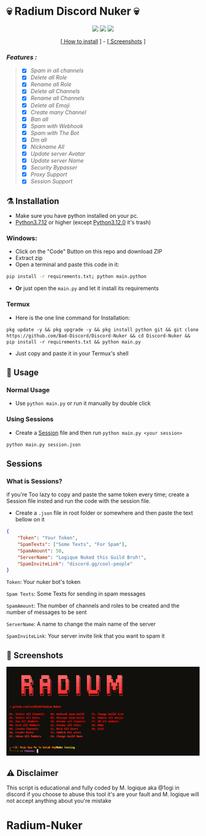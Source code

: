 # 💀 Radium Discord Nuker 💀


<p align="center">
 <img src="https://img.shields.io/github/last-commit/voidfy69/Radium-Nuker?color=blue&style=flat-square" </a>
 <img src="https://img.shields.io/github/stars/voidfy69/Radium-Nuker?color=blue&label=Stars&style=flat-square" </a>
 <img src="https://img.shields.io/github/forks/voidfy69/Radium-Nuker?color=blue&label=Forks&style=flat-square" </a>
</p>

<p align="center">
[<a href="https://github.com/voidfy69/Radium-Nuker/#installation"> How to install</a> ] - 
[<a href="https://github.com/voidfy69/Radium-Nuker/#Screenshots"> Screenshots</a> ]

</p>

### *Features :*
> - [x] *Spam in all channels*
> - [x] *Delete all Role*
> - [x] *Rename all Role*
> - [x] *Delete all Channels*
> - [x] *Rename all Channels*
> - [x] *Delete all Emoji*
> - [x] *Create many Channel*
> - [x] *Ban all*
> - [x] *Spam with Webhook*
> - [x] *Spam with The Bot*
> - [x] *Dm all*
> - [x] *Nickname All*
> - [x] *Update server Avatar*
> - [x] *Update server Name*
> - [x] *Security Bypasser*
> - [x] *Proxy Support*
> - [x] *Session Support*
## ⚗ Installation

- Make sure you have python installed on your pc. 
- [Python3.7.12](https://www.python.org/downloads/release/python-3712/) or higher (except [Python3.12.0](https://www.python.org/downloads/release/python-3120/) it's trash)


### Windows: 
- Click on the "Code" Button on this repo and download ZIP
- Extract zip
- Open a terminal and paste this code in it:
```bash
pip install -r requirements.txt; python main.python
``` 
- **Or** just open the `main.py` and let it install its requirements


### Termux
- Here is the one line command for Installation:
```shell
pkg update -y && pkg upgrade -y && pkg install python git && git clone https://github.com/Bad-Discord/Discord-Nuker && cd Discord-Nuker && pip install -r requirements.txt && python main.py
```
- Just copy and paste it in your Termux's shell



## 🤔 Usage

### Normal Usage
- Use `python main.py` or run it manually by double click

### Using Sessions

 - Create a [Session](https://github.com/Bad-Discord/Discord-Nuker/#sessions) file and then run `python main.py <your session>`

```bash
python main.py session.json
```


## Sessions
### What is Sessions?
if you're Too lazy to copy and paste the same token every time; create a Session file insted and run the code with the session file. 

- Create a `.json` file in root folder or somewhere and then paste the text bellow on it 

```json
{
    "Token": "Your Token",
    "SpamTexts": ["Some Texts", "For Spam"],
    "SpamAmount": 50,
    "ServerName": "Logique Nuked this Guild Bruh!",
    "SpamInviteLink": "discord.gg/cool-people"
}
```

`Token`: Your nuker bot's token

`Spam Texts`: Some Texts for sending in spam messages

`SpamAmount`: The number of channels and roles to be created and the number of messages to be sent

`ServerName`: A name to change the main name of the server

`SpamInviteLink`: Your server invite link that you want to spam it

## 📸 Screenshots

<img src="Screenshots/Screenshot1.png">

## ⚠ Disclaimer

This script is educational and fully coded by M. logique aka @1ogi in discord
if you choose to abuse this tool it's are your fault and M. logique will not accept anything about you're mistake
# Radium-Nuker
